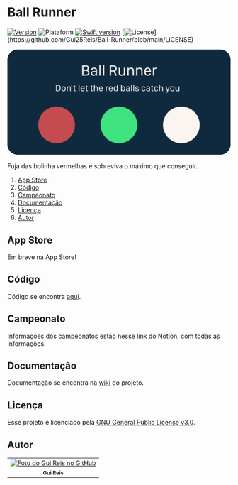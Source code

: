 # Ball Runner
[![Version](https://img.shields.io/badge/version-0.1.0-orange)](https://github.com/Gui25Reis/Ball-Runner/releases/tag/v0.1)
![Plataform](https://img.shields.io/badge/plataforma-IOS-lightgrey?logo=ios)
[![Swift version](https://img.shields.io/badge/swift-v5.4-blue?logo=swift)](https://swift.org/download/#releases)
[![License](https://img.shields.io/badge/licença-GNU%20v3.0-brightgreen?)](https://github.com/Gui25Reis/Ball-Runner/blob/main/LICENSE)

![Capa](https://github.com/Gui25Reis/Ball-Runner/blob/main/Arquivos/Git-Capa.png)

Fuja das bolinha vermelhas e sobreviva o máximo que conseguir.

1. [App Store](#app-store)
2. [Código](#código)
3. [Campeonato](#campeonato)
4. [Documentação](#documentação)
5. [Licença](#licença)
6. [Autor](#author)

## App Store
Em breve na App Store!

## Código
Código se encontra [aqui](https://github.com/Gui25Reis/Ball-Runner/blob/main/Ball%20Runner/Ball%20Runner).

## Campeonato
Informações dos campeonatos estão nesse [link](https://kings-gui.notion.site/Act-38fbec26da1a46a191a9e7c2681fbe85) do Notion, com todas as informações.

## Documentação
Documentação se encontra na [wiki](https://github.com/Gui25Reis/Ball-Runner/wiki) do projeto.

## Licença
Esse projeto é licenciado pela [GNU General Public License v3.0](https://github.com/Gui25Reis/Ball-Runner/blob/main/LICENSE).

## Autor
<table>
  <tr>
    <td align="center">
      <a href="https://github.com/Gui25Reis">
        <img src="https://avatars1.githubusercontent.com/u/48360732" width="100px;" alt="Foto do Gui Reis no GitHub"/><br>
        <sub>
          <b>Gui Reis</b>
        </sub>
      </a>
    </td>
  </tr>
</table>
